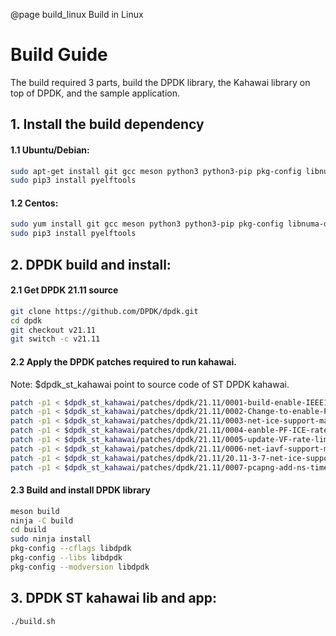@page build_linux Build in Linux
# Build Guide

The build required 3 parts, build the DPDK library, the Kahawai library on top of DPDK, and the sample application.

## 1. Install the build dependency
#### 1.1 Ubuntu/Debian:
```bash
sudo apt-get install git gcc meson python3 python3-pip pkg-config libnuma-dev libjson-c-dev libpcap-dev libgtest-dev libsdl2-dev libssl-dev
sudo pip3 install pyelftools
```
#### 1.2 Centos:
```bash
sudo yum install git gcc meson python3 python3-pip pkg-config libnuma-devel json-c-devel libpcap-devel gtest-devel SDL2-devel openssl-devel
sudo pip3 install pyelftools
```

## 2. DPDK build and install:

#### 2.1 Get DPDK 21.11 source
```bash
git clone https://github.com/DPDK/dpdk.git
cd dpdk
git checkout v21.11
git switch -c v21.11
```

#### 2.2 Apply the DPDK patches required to run kahawai.
Note: $dpdk_st_kahawai point to source code of ST DPDK kahawai.
```bash
patch -p1 < $dpdk_st_kahawai/patches/dpdk/21.11/0001-build-enable-IEEE1588-PTP-option.patch
patch -p1 < $dpdk_st_kahawai/patches/dpdk/21.11/0002-Change-to-enable-PTP.patch
patch -p1 < $dpdk_st_kahawai/patches/dpdk/21.11/0003-net-ice-support-max-burst-size-configuration.patch
patch -p1 < $dpdk_st_kahawai/patches/dpdk/21.11/0004-eanble-PF-ICE-rate-limit.patch
patch -p1 < $dpdk_st_kahawai/patches/dpdk/21.11/0005-update-VF-rate-limit.patch
patch -p1 < $dpdk_st_kahawai/patches/dpdk/21.11/0006-net-iavf-support-max-burst-size-configuration.patch
patch -p1 < $dpdk_st_kahawai/patches/dpdk/21.11/20.11-3-7-net-ice-support-256-queues.patch
patch -p1 < $dpdk_st_kahawai/patches/dpdk/21.11/0007-pcapng-add-ns-timestamp-for-copy-api.patch
```

#### 2.3 Build and install DPDK library
```bash
meson build
ninja -C build
cd build
sudo ninja install
pkg-config --cflags libdpdk
pkg-config --libs libdpdk
pkg-config --modversion libdpdk
```

## 3. DPDK ST kahawai lib and app:
```bash
./build.sh
```
